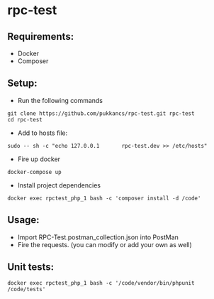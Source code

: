 # rpc-test

## Requirements:
- Docker
- Composer

## Setup:

- Run the following commands
```
git clone https://github.com/pukkancs/rpc-test.git rpc-test
cd rpc-test
```

- Add to hosts file:
```
sudo -- sh -c "echo 127.0.0.1       rpc-test.dev >> /etc/hosts"
```

- Fire up docker
```
docker-compose up
```

- Install project dependencies

```
docker exec rpctest_php_1 bash -c 'composer install -d /code'
```

## Usage:

- Import RPC-Test.postman_collection.json into PostMan 
- Fire the requests. (you can modify or add your own as well)

## Unit tests:
```
docker exec rpctest_php_1 bash -c '/code/vendor/bin/phpunit /code/tests'
```